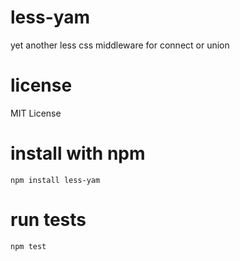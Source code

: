 less-yam
========
yet another less css middleware for connect or union

license
=======
MIT License

install with npm
================
    npm install less-yam

run tests
=========
    npm test